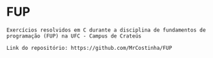 # FUP

    Exercícios resolvidos em C durante a disciplina de fundamentos de programação (FUP) na UFC - Campus de Crateús

    Link do repositório: https://github.com/MrCostinha/FUP

